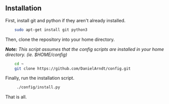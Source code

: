 Installation
------------

First, install git and python if they aren't already installed.

```bash
    sudo apt-get install git python3
```

Then, clone the repository into your home directory.

_**Note:** This script assumes that the config scripts are installed in your
home directory. (ie. $HOME/config)_

```bash
    cd ~
    git clone https://github.com/DanielArndt/config.git
```

Finally, run the installation script.

```bash
     ./config/install.py
```

That is all.

